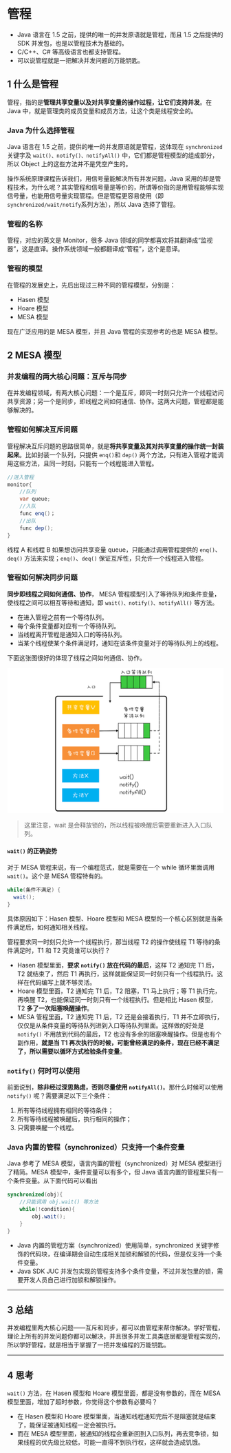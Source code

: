 # 管程

- Java 语言在 1.5 之前，提供的唯一的并发原语就是管程，而且 1.5 之后提供的 SDK 并发包，也是以管程技术为基础的。
- C/C++、C# 等高级语言也都支持管程。
- 可以说管程就是一把解决并发问题的万能钥匙。

## 1 什么是管程

管程，指的是**管理共享变量以及对共享变量的操作过程，让它们支持并发**。在 Java 中，就是管理类的成员变量和成员方法，让这个类是线程安全的。

### Java 为什么选择管程

Java 语言在 1.5 之前，提供的唯一的并发原语就是管程，这体现在 `synchronized` 关键字及 `wait()、notify()、notifyAll()` 中，它们都是管程模型的组成部分，所以 Object 上的这些方法并不是凭空产生的。

操作系统原理课程告诉我们，用信号量能解决所有并发问题，Java 采用的却是管程技术，为什么呢？其实管程和信号量是等价的，所谓等价指的是用管程能够实现信号量，也能用信号量实现管程。但是管程更容易使用（即`synchronized/wait/notify`系列方法），所以 Java 选择了管程。

### 管程的名称

管程，对应的英文是 Monitor，很多 Java 领域的同学都喜欢将其翻译成“监视器”，这是直译。操作系统领域一般都翻译成“管程”，这个是意译。

### 管程的模型

在管程的发展史上，先后出现过三种不同的管程模型，分别是：

- Hasen 模型
- Hoare 模型
- MESA 模型

现在广泛应用的是 MESA 模型，并且 Java 管程的实现参考的也是 MESA 模型。

## 2 MESA 模型

### 并发编程的两大核心问题：互斥与同步

在并发编程领域，有两大核心问题：一个是互斥，即同一时刻只允许一个线程访问共享资源；另一个是同步，即线程之间如何通信、协作。这两大问题，管程都是能够解决的。

### 管程如何解决互斥问题

管程解决互斥问题的思路很简单，就是**将共享变量及其对共享变量的操作统一封装起来**。比如封装一个队列，只提供 `enq()`和 `dep()` 两个方法，只有进入管程才能调用这些方法，且同一时刻，只能有一个线程能进入管程。

```java
//进入管程
monitor{
    //队列
    var queue;
    //入队
    func enq()；
    //出队
    func dep();
}
```

线程 A 和线程 B 如果想访问共享变量 queue，只能通过调用管程提供的 `enq()`、`deq()` 方法来实现；`enq()`、`deq()` 保证互斥性，只允许一个线程进入管程。

### 管程如何解决同步问题

**同步即线程之间如何通信、协作**， MESA 管程模型引入了等待队列和条件变量，使线程之间可以相互等待和通知，即 `wait()、notify()、notifyAll()` 等方法。

- 在进入管程之前有一个等待队列。
- 每个条件变量都对应有一个等待队列。
- 当线程离开管程是通知入口的等待队列。
- 当某个线程使某个条件满足时，通知在该条件变量对于的等待队列上的线程。

下面这张图很好的体现了线程之间如何通信、协作。

![07_monitor_sync](images/07_monitor_sync.png)

>这里注意，wait 是会释放锁的，所以线程被唤醒后需要重新进入入口队列。

#### `wait()` 的正确姿势

对于 MESA 管程来说，有一个编程范式，就是需要在一个 while 循环里面调用 `wait()`。这个是 MESA 管程特有的。

```java
while(条件不满足) {
  wait();
}
```

具体原因如下：Hasen 模型、Hoare 模型和 MESA 模型的一个核心区别就是当条件满足后，如何通知相关线程。

管程要求同一时刻只允许一个线程执行，那当线程 T2 的操作使线程 T1 等待的条件满足时，T1 和 T2 究竟谁可以执行？

- Hasen 模型里面，**要求 `notify()` 放在代码的最后**，这样 T2 通知完 T1 后，T2 就结束了，然后 T1 再执行，这样就能保证同一时刻只有一个线程执行。这样在代码编写上就不够灵活。
- Hoare 模型里面，T2 通知完 T1 后，T2 阻塞，T1 马上执行；等 T1 执行完，再唤醒 T2，也能保证同一时刻只有一个线程执行。但是相比 Hasen 模型，T2 **多了一次阻塞唤醒操作**。
- MESA 管程里面，T2 通知完 T1 后，T2 还是会接着执行，T1 并不立即执行，仅仅是从条件变量的等待队列进到入口等待队列里面。这样做的好处是 `notify()` 不用放到代码的最后，T2 也没有多余的阻塞唤醒操作。但是也有个副作用，**就是当 T1 再次执行的时候，可能曾经满足的条件，现在已经不满足了，所以需要以循环方式检验条件变量**。

### `notify()` 何时可以使用

前面说到，**除非经过深思熟虑，否则尽量使用 `notifyAll()`**。那什么时候可以使用 `notify()` 呢？需要满足以下三个条件：

1. 所有等待线程拥有相同的等待条件；
2. 所有等待线程被唤醒后，执行相同的操作；
3. 只需要唤醒一个线程。

### Java 内置的管程（synchronized）只支持一个条件变量

Java 参考了 MESA 模型，语言内置的管程（synchronized）对 MESA 模型进行了精简。MESA 模型中，条件变量可以有多个，但 Java 语言内置的管程里只有一个条件变量。从下面代码可以看出

```java
synchronized(obj){
    //只能调用 obj.wait() 等方法
    while(!condition){
        obj.wait();
    }
}
```

- Java 内置的管程方案（synchronized）使用简单，synchronized 关键字修饰的代码块，在编译期会自动生成相关加锁和解锁的代码，但是仅支持一个条件变量。
- Java SDK JUC 并发包实现的管程支持多个条件变量，不过并发包里的锁，需要开发人员自己进行加锁和解锁操作。

---
## 3 总结

并发编程里两大核心问题——互斥和同步，都可以由管程来帮你解决。学好管程，理论上所有的并发问题你都可以解决，并且很多并发工具类底层都是管程实现的，所以学好管程，就是相当于掌握了一把并发编程的万能钥匙。

---
## 4 思考

`wait()` 方法，在 Hasen 模型和 Hoare 模型里面，都是没有参数的，而在 MESA 模型里面，增加了超时参数，你觉得这个参数有必要吗？

- 在 Hasen 模型和 Hoare 模型里面，当通知线程通知完后不是阻塞就是结束了，能保证被通知线程一定会被执行。
- 而在 MESA 模型里面，被通知的线程会重新回到入口队列，再去竞争锁，如果线程的优先级比较低，可能一直得不到执行权，这样就会造成饥饿。
